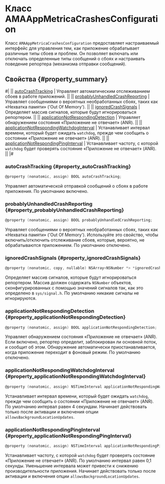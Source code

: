 # Класс AMAAppMetricaCrashesConfiguration

Класс `AMAAppMetricaCrashesConfiguration` предоставляет настраиваемый интерфейс для управления тем, как приложение обрабатывает различные типы сбоев и проблем. Он позволяет включать или отключать определенные типы сообщений о сбоях и настраивать поведение репортера (механизма отправки сообщений).

## Свойства {#property_summary}

#|
|| [autoCrashTracking](#property_autoCrashTracking) | Управляет автоматическим отслеживанием сбоев в работе приложений. ||
|| [probablyUnhandledCrashReporting](#property_probablyUnhandledCrashReporting) | Управляет сообщениями о вероятных необработанных сбоях, таких как «Нехватка памяти» ('Out Of Memory'). ||
|| [ignoredCrashSignals](#property_ignoredCrashSignals) | Определяет массив сигналов, которые будут игнорироваться репортером. ||
|| [applicationNotRespondingDetection](#property_applicationNotRespondingDetection) | Управляет обнаружением состояния «Приложение не отвечает» (ANR). ||
|| [applicationNotRespondingWatchdogInterval](#property_applicationNotRespondingWatchdogInterval) | Устанавливает интервал времени, который будет ожидать `watchdog`, прежде чем сообщить о состоянии «Приложение не отвечает» (ANR). ||
|| [applicationNotRespondingPingInterval](#property_applicationNotRespondingPingInterval) | Устанавливает частоту, с которой `watchdog` будет проверять состояние «Приложение не отвечает» (ANR). ||
|#

### autoCrashTracking {#property_autoCrashTracking} 

```objectivec translate=no
@property (nonatomic, assign) BOOL autoCrashTracking;
```

Управляет автоматической отправкой сообщений о сбоях в работе приложения. По умолчанию включено. 

### probablyUnhandledCrashReporting {#property_probablyUnhandledCrashReporting}

```objectivec translate=no
@property (nonatomic, assign) BOOL probablyUnhandledCrashReporting;
```

Управляет сообщениями о вероятных необработанных сбоях, таких как «Нехватка памяти» ('Out Of Memory'). Используйте это свойство, чтобы включить/отключить отслеживание сбоев, которые, вероятно, не обрабатываются приложением. По умолчанию отключено.

### ignoredCrashSignals {#property_ignoredCrashSignals}

```objectivec translate=no
@property (nonatomic, copy, nullable) NSArray<NSNumber *> *ignoredCrashSignals;
```

Определяет массив сигналов, которые будут игнорироваться репортером. Массив должен содержать `NSNumber` объектов, сконфигурированных с помощью значений сигналов так, как это определено в `sys/signal.h`. По умолчанию никакие сигналы не игнорируются.

### applicationNotRespondingDetection {#property_applicationNotRespondingDetection}

```objectivec translate=no
@property (nonatomic, assign) BOOL applicationNotRespondingDetection;
```

Управляет обнаружением состояния «Приложение не отвечает» (ANR). Если включено, репортер определит, заблокирован ли основной поток, и сообщит об этом. Обнаружение автоматически приостанавливается, когда приложение переходит в фоновый режим. По умолчанию отключено.

### applicationNotRespondingWatchdogInterval {#property_applicationNotRespondingWatchdogInterval}

```objectivec translate=no
@property (nonatomic, assign) NSTimeInterval applicationNotRespondingWatchdogInterval;
```

Устанавливает интервал времени, который будет ожидать `watchdog`, прежде чем сообщить о состоянии «Приложение не отвечает» (ANR). По умолчанию интервал равен 4 секундам. Начинает действовать только после активации и включения опции `allowsBackgroundLocationUpdates`.

### applicationNotRespondingPingInterval {#property_applicationNotRespondingPingInterval}

```objectivec translate=no
@property (nonatomic, assign) NSTimeInterval applicationNotRespondingPingInterval;
```

Устанавливает частоту, с которой `watchdog` будет проверять состояние «Приложение не отвечает» (ANR). По умолчанию интервал равен 0,1 секунды. Уменьшение интервала может привести к снижению производительности приложения. Начинает действовать только после активации и включения опции `allowsBackgroundLocationUpdates`.

